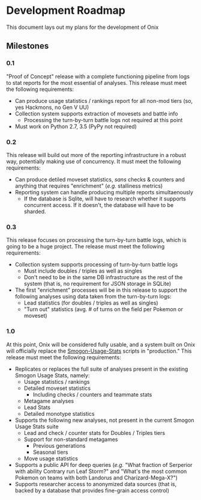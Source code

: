 # Development Roadmap

This document lays out my plans for the development of Onix

## Milestones

### 0.1
"Proof of Concept" release with a complete functioning pipeline from logs to
stat reports for the most essential of analyses. This release must meet the
following requirements: 
  - Can produce usage statistics / rankings report for all non-mod tiers (so,
  yes Hackmons, no Gen V UU)
  - Collection system supports extraction of movesets and battle info
    - Processing the turn-by-turn battle logs not required at this point
  - Must work on Python 2.7, 3.5 (PyPy not required)
      
### 0.2
This release will build out more of the reporting infrastructure in a robust
way, potentially making use of concurrency. It must meet the following
requirements:
  - Can produce detiled moveset statistics, _sans_ checks & counters and
  anything that requires "enrichment" (_e.g._ stalliness metrics)
  - Reporting system can handle producing multiple reports simultaenously
    - If the database is Sqlite, will have to research whether it supports
    concurrent access. If it doesn't, the database will have to be sharded.
    
### 0.3
This release focuses on processing the turn-by-turn battle logs, which is going
to be a huge project. The release must meet the following requirements:
  - Collection system supports processing of turn-by-turn battle logs
    - Must include doubles / triples as well as singles
    - Don't need to be in the same DB infrastructure as the rest of the system
    (that is, no requirement for JSON storage in SQLite)
  - The first "enrichment" processes will be in this release to support the
  following analyses using data taken from the turn-by-turn logs:
    - Lead statistics (for doubles / triples as well as singles)
    - "Turn out" statistics (avg. # of turns on the field per Pokemon or
    moveset)


### 1.0
At this point, Onix will be considered fully usable, and a system built on Onix
will officially replace the
[Smogon-Usage-Stats](https://github.com/Antar1011/Smogon-Usage-Stats) scripts in
 "production." This release must meet the following requirements:
  - Replicates or replaces the full suite of analyses present in the existing
  Smogon Usage Stats, namely:
    - Usage statistics / rankings
    - Detailed moveset statistics
        - Including checks / counters and teammate stats
    - Metagame analyses
    - Lead Stats
    - Detailed monotype statistics
  - Supports the following new analyses, not present in the current Smogon
  Usage Stats suite
    - Lead and check / counter stats for Doubles / Triples tiers
    - Support for non-standard metagames
        - Previous generations
        - Seasonal tiers
    - Move usage statistics
  - Supports a public API for deep queries (_e.g._ "What fraction of Serperior
  with ability Contrary run Leaf Storm?" and "What's the most common Pokemon on
  teams with both Landorus and Charizard-Mega-X?")
  - Supports researcher access to anonymized data sources (that is, backed by
  a database that provides fine-grain access control)
 